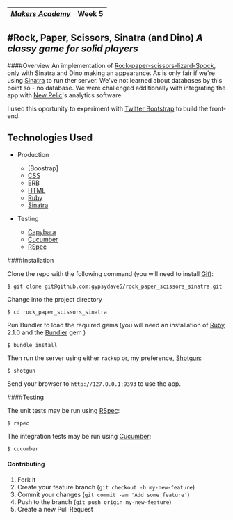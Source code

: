 | [*Makers Academy*](http://www.makersacademy.com) | Week 5 |
| ------------------------------------------------ | ------ |

#Rock, Paper, Scissors, Sinatra (and Dino)
_A classy game for solid players_
-------------------------------------------------------------

####Overview
An implementation of [Rock-paper-scissors-lizard-Spock], only with Sinatra and
Dino making an appearance. As is only fair if we're using [Sinatra](http://www.sinatrarb.com/)
to run ther server. We've not learned about databases by this point so - no
database. We were challenged additionally with integrating the app with [New
Relic]'s analytics software.

I used this oportunity to experiment with [Twitter Bootstrap] to build the
front-end.

Technologies Used
-----------------

+ Production
    - [Boostrap]
    - [CSS]
    - [ERB]
    - [HTML]
    - [Ruby]
    - [Sinatra]

+ Testing
  - [Capybara]
  - [Cucumber]
  - [RSpec]

####Installation

Clone the repo with the following command (you will need to install [Git]):
```shell
$ git clone git@github.com:gypsydave5/rock_paper_scissors_sinatra.git
```

Change into the project directory
```shell
$ cd rock_paper_scissors_sinatra
```

Run Bundler to load the required gems (you will need an installation of [Ruby] 2.1.0 and the [Bundler] gem )
```shell
$ bundle install
```

Then run the server using either `rackup` or, my preference, [Shotgun]:
```shell
$ shotgun
```

Send your browser to `http://127.0.0.1:9393` to use the app.

####Testing

The unit tests may be run using [RSpec]:

```shell
$ rspec
```

The integration tests may be run using [Cucumber]:
```shell
$ cucumber
```

#### Contributing

1. Fork it
2. Create your feature branch (`git checkout -b my-new-feature`)
3. Commit your changes (`git commit -am 'Add some feature'`)
4. Push to the branch (`git push origin my-new-feature`)
5. Create a new Pull Request

[Haml]: http://haml.info/
[Yo]: http://www.justyo.co/
[Bookmark Manager]: https://github.com/gypsydave5/bookmark-manager
[Cucumber]: http://cukes.info/
[Timecop]: https://github.com/travisjeffery/timecop
[bcrypt]: https://github.com/codahale/bcrypt-ruby
[CSS]: https://developer.mozilla.org/en-US/docs/Web/CSS
[Data Mapper]: http://datamapper.org/
[dotenv]: https://github.com/bkeepers/dotenv
[ERB]: http://www.stuartellis.eu/articles/erb/#other-resources
[HTML]: https://developer.mozilla.org/en-US/docs/Web/HTML
[Mailgun]: https://github.com/bkeepers/dotenv
[PostgreSQL]: http://www.postgresql.org/
[rack flash]: https://github.com/nakajima/rack-flash
[Ruby]: https://www.ruby-lang.org/en/
[Sinatra]: http://www.sinatrarb.com/
[Capybara]: http://jnicklas.github.io/capybara/
[Database cleaner]: https://github.com/DatabaseCleaner/database_cleaner
[RSpec]: http://rspec.info/
[Git]: http://git-scm.com/
[Bundler]: http://bundler.io/
[shotgun]: https://github.com/rtomayko/shotgun
[Rock-paper-scissors-lizard-Spock]: http://en.wikipedia.org/wiki/Rock-paper-scissors-lizard-Spock
[Twitter Bootstrap]: http://getbootstrap.com/
[Bootstrap]: http://getbootstrap.com/
[New Relic]: https://newrelic.com/
